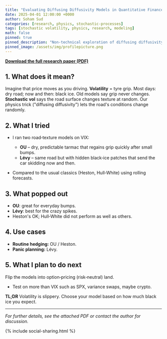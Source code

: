 ```yaml
---
title: "Evaluating Diffusing Diffusivity Models in Quantitative Finance - A non-technical summary"
date: 2025-04-01 12:00:00 +0000
author: Soham Sud
categories: [research, physics, stochastic-processes]
tags: [stochastic volatility, physics, research, modeling]
math: false
pinned: true
pinned_description: "Non-technical exploration of diffusing diffusivity models in quantitative finance, making complex financial mathematics accessible through intuitive analogies and real-world applications."
pinned_image: /assets/img/profilepicture.png
---
```


**[Download the full research paper (PDF)](/Stochastic%20Volatility%20Physics.pdf)**

## 1. What does it mean?

Imagine that price moves as you driving. **Volatility** = tyre grip. Most days: dry road; now and then: black ice. Old models say grip never changes. **Stochastic vol** says the road surface changes texture at random. Our physics trick ("diffusing diffusivity") lets the road's conditions change randomly.

## 2. What I tried

* I ran two road‑texture models on VIX:

  * **OU** – dry, predictable tarmac that regains grip quickly after small bumps.
  * **Lévy** – same road but with hidden black‑ice patches that send the car skidding now and then.
* Compared to the usual classics (Heston, Hull‑White) using rolling forecasts.

## 3. What popped out

* **OU**: great for everyday bumps.
* **Lévy**: best for the crazy spikes.
* Heston's OK; Hull‑White did not perform as well as others.

## 4. Use cases

* **Routine hedging:** OU / Heston.
* **Panic planning:** Lévy.

## 5. What I plan to do next 

Flip the models into option‑pricing (risk‑neutral) land.

* Test on more than VIX such as SPX, variance swaps, maybe crypto.

**TL;DR** Volatility is slippery. Choose your model based on how much black ice you expect.

---

*For further details, see the attached PDF or contact the author for discussion.*

{% include social-sharing.html %} 